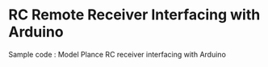 # RC Remote Receiver Interfacing with Arduino
Sample code : Model Plance RC receiver interfacing with Arduino
